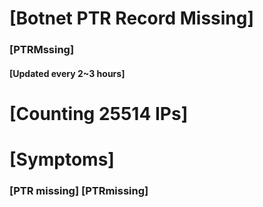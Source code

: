 # [Botnet PTR Record Missing]
### [PTRMssing]
#### [Updated every 2~3 hours]

# [Counting 25514 IPs]

# [Symptoms] 
###   [PTR missing] [PTRmissing]
